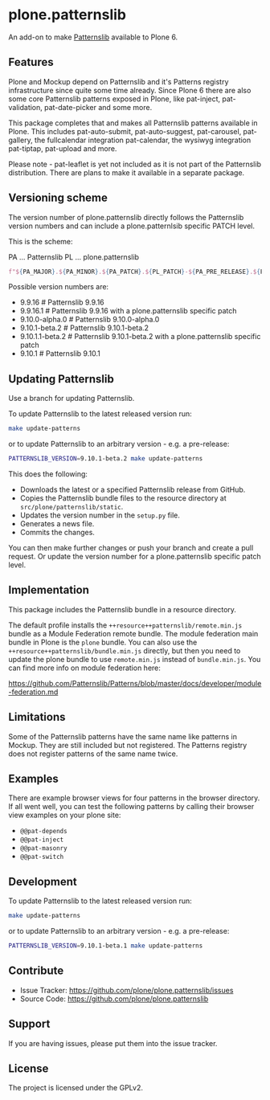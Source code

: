 # plone.patternslib

An add-on to make [Patternslib](http://patternslib.com/) available to Plone 6.


## Features

Plone and Mockup depend on Patternslib and it's Patterns registry infrastructure
since quite some time already.
Since Plone 6 there are also some core Patternslib patterns exposed in Plone,
like pat-inject, pat-validation, pat-date-picker and some more.

This package completes that and makes all Patternslib patterns available in
Plone. This includes pat-auto-submit, pat-auto-suggest, pat-carousel,
pat-gallery, the fullcalendar integration pat-calendar, the wysiwyg integration
pat-tiptap, pat-upload and more.

Please note - pat-leaflet is yet not included as it is not part of the
Patternslib distribution.
There are plans to make it available in a separate package.


## Versioning scheme

The version number of plone.patternslib directly follows the Patternslib version
numbers and can include a plone.patternlsib specific PATCH level.

This is the scheme:

PA ... Patternslib
PL ... plone.patternslib

```python
f"${PA_MAJOR}.${PA_MINOR}.${PA_PATCH}.${PL_PATCH}-${PA_PRE_RELEASE}.${PL_PRE_RELEASE}"
```

Possible version numbers are:

- 9.9.16      # Patternslib 9.9.16
- 9.9.16.1    # Patternslib 9.9.16 with a plone.patternslib specific patch
- 9.10.0-alpha.0 # Patternslib 9.10.0-alpha.0
- 9.10.1-beta.2 # Patternslib 9.10.1-beta.2
- 9.10.1.1-beta.2 # Patternslib 9.10.1-beta.2 with a plone.patternslib specific patch
- 9.10.1    # Patternslib 9.10.1


## Updating Patternslib

Use a branch for updating Patternslib.

To update Patternslib to the latest released version run:

```bash
make update-patterns
```

or to update Patternslib to an arbitrary version - e.g. a pre-release:

```bash
PATTERNSLIB_VERSION=9.10.1-beta.2 make update-patterns
```

This does the following:

- Downloads the latest or a specified Patternslib release from GitHub.
- Copies the Patternslib bundle files to the resource directory at `src/plone/patternslib/static`.
- Updates the version number in the `setup.py` file.
- Generates a news file.
- Commits the changes.

You can then make further changes or push your branch and create a pull request.
Or update the version number for a plone.patternslib specific patch level.


## Implementation

This package includes the Patternslib bundle in a resource directory.

The default profile installs the `++resource++patternslib/remote.min.js` bundle
as a Module Federation remote bundle.
The module federation main bundle in Plone is the `plone` bundle.
You can also use the `++resource++patternslib/bundle.min.js` directly, but then
you need to update the plone bundle to use `remote.min.js` instead of
`bundle.min.js`.
You can find more info on module federation here:

https://github.com/Patternslib/Patterns/blob/master/docs/developer/module-federation.md


## Limitations

Some of the Patternslib patterns have the same name like patterns in Mockup.
They are still included but not registered. The Patterns registry does not
register patterns of the same name twice.


## Examples

There are example browser views for four patterns in the browser
directory. If all went well, you can test the following patterns by
calling their browser view examples on your plone site:

-   `@@pat-depends`
-   `@@pat-inject`
-   `@@pat-masonry`
-   `@@pat-switch`


## Development

To update Patternslib to the latest released version run:

```bash
make update-patterns
```

or to update Patternslib to an arbitrary version - e.g. a pre-release:

```bash
PATTERNSLIB_VERSION=9.10.1-beta.1 make update-patterns
```

## Contribute

-   Issue Tracker: <https://github.com/plone/plone.patternslib/issues>
-   Source Code: <https://github.com/plone/plone.patternslib>


## Support

If you are having issues, please put them into the issue tracker.


## License

The project is licensed under the GPLv2.
